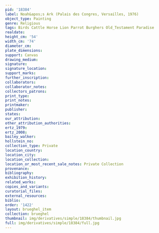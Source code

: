 ```yaml
---
pid: '18384'
label: Noah&apos;s Ark (Palais des Congres, Versailles, 1976)
object_type: Painting
genre: Religious
tags: Birds Cattle Horse Lion Parrot Burghers Old_Testament Paradise
realdate: 
height_cm: '54'
width_cm: '74'
diameter_cm: 
plate_dimensions: 
support: Canvas
drawing_medium: 
signature: 
signature_location: 
support_marks: 
further_inscription: 
collaborators: 
collaborator_notes: 
collectors_patrons: 
print_type: 
print_notes: 
printmaker: 
publisher: 
states: 
our_attribution: 
other_attribution_authorities: 
ertz_1979: 
ertz_2008: 
bailey_walker: 
hollstein_no: 
collection_type: Private
location_country: 
location_city: 
location_collection: 
location_or_most_recent_sale_notes: Private Collection
provenance: 
bibliography: 
exhibition_history: 
related_works: 
copies_and_variants: 
curatorial_files: 
external_resources: 
biblio: 
order: '1422'
layout: brueghel_item
collection: brueghel
thumbnail: img/derivatives/simple/18384/thumbnail.jpg
full: img/derivatives/simple/18384/full.jpg
---
```

